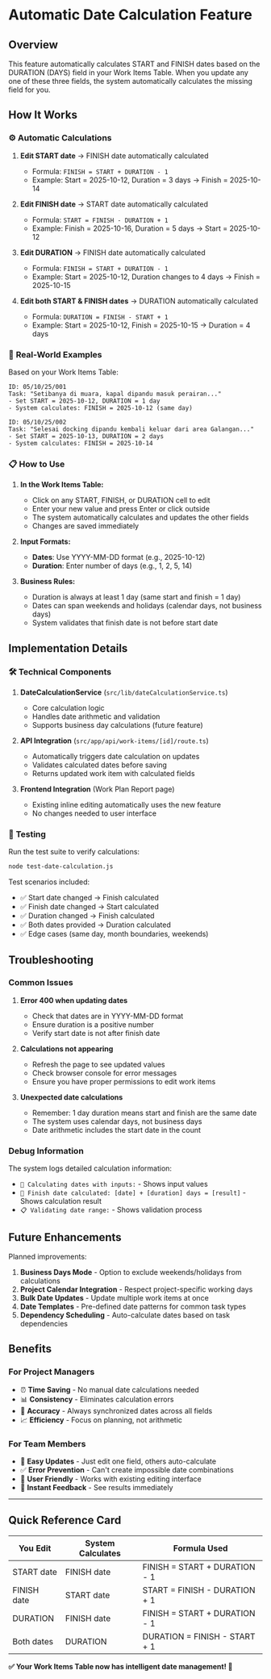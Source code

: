 # Automatic Date Calculation Feature

## Overview

This feature automatically calculates START and FINISH dates based on the DURATION (DAYS) field in your Work Items Table. When you update any one of these three fields, the system automatically calculates the missing field for you.

## How It Works

### ⚙️ **Automatic Calculations**

1. **Edit START date** → FINISH date automatically calculated
   - Formula: `FINISH = START + DURATION - 1`
   - Example: Start = 2025-10-12, Duration = 3 days → Finish = 2025-10-14

2. **Edit FINISH date** → START date automatically calculated  
   - Formula: `START = FINISH - DURATION + 1`
   - Example: Finish = 2025-10-16, Duration = 5 days → Start = 2025-10-12

3. **Edit DURATION** → FINISH date automatically calculated
   - Formula: `FINISH = START + DURATION - 1`
   - Example: Start = 2025-10-12, Duration changes to 4 days → Finish = 2025-10-15

4. **Edit both START & FINISH dates** → DURATION automatically calculated
   - Formula: `DURATION = FINISH - START + 1`
   - Example: Start = 2025-10-12, Finish = 2025-10-15 → Duration = 4 days

### 🎯 **Real-World Examples**

Based on your Work Items Table:

```
ID: 05/10/25/001
Task: "Setibanya di muara, kapal dipandu masuk perairan..."
- Set START = 2025-10-12, DURATION = 1 day 
- System calculates: FINISH = 2025-10-12 (same day)

ID: 05/10/25/002  
Task: "Selesai docking dipandu kembali keluar dari area Galangan..."
- Set START = 2025-10-13, DURATION = 2 days
- System calculates: FINISH = 2025-10-14
```

### 📋 **How to Use**

1. **In the Work Items Table:**
   - Click on any START, FINISH, or DURATION cell to edit
   - Enter your new value and press Enter or click outside
   - The system automatically calculates and updates the other fields
   - Changes are saved immediately

2. **Input Formats:**
   - **Dates**: Use YYYY-MM-DD format (e.g., 2025-10-12)
   - **Duration**: Enter number of days (e.g., 1, 2, 5, 14)

3. **Business Rules:**
   - Duration is always at least 1 day (same start and finish = 1 day)
   - Dates can span weekends and holidays (calendar days, not business days)
   - System validates that finish date is not before start date

## Implementation Details

### 🛠️ **Technical Components**

1. **DateCalculationService** (`src/lib/dateCalculationService.ts`)
   - Core calculation logic
   - Handles date arithmetic and validation
   - Supports business day calculations (future feature)

2. **API Integration** (`src/app/api/work-items/[id]/route.ts`)
   - Automatically triggers date calculation on updates
   - Validates calculated dates before saving
   - Returns updated work item with calculated fields

3. **Frontend Integration** (Work Plan Report page)
   - Existing inline editing automatically uses the new feature
   - No changes needed to user interface

### 🧪 **Testing**

Run the test suite to verify calculations:

```bash
node test-date-calculation.js
```

Test scenarios included:
- ✅ Start date changed → Finish calculated
- ✅ Finish date changed → Start calculated
- ✅ Duration changed → Finish calculated
- ✅ Both dates provided → Duration calculated
- ✅ Edge cases (same day, month boundaries, weekends)

## Troubleshooting

### Common Issues

1. **Error 400 when updating dates**
   - Check that dates are in YYYY-MM-DD format
   - Ensure duration is a positive number
   - Verify start date is not after finish date

2. **Calculations not appearing**
   - Refresh the page to see updated values
   - Check browser console for error messages
   - Ensure you have proper permissions to edit work items

3. **Unexpected date calculations**
   - Remember: 1 day duration means start and finish are the same date
   - The system uses calendar days, not business days
   - Date arithmetic includes the start date in the count

### Debug Information

The system logs detailed calculation information:
- `🧮 Calculating dates with inputs:` - Shows input values
- `📅 Finish date calculated: [date] + [duration] days = [result]` - Shows calculation result
- `📋 Validating date range:` - Shows validation process

## Future Enhancements

Planned improvements:
1. **Business Days Mode** - Option to exclude weekends/holidays from calculations
2. **Project Calendar Integration** - Respect project-specific working days
3. **Bulk Date Updates** - Update multiple work items at once
4. **Date Templates** - Pre-defined date patterns for common task types
5. **Dependency Scheduling** - Auto-calculate dates based on task dependencies

## Benefits

### For Project Managers
- ⏰ **Time Saving** - No manual date calculations needed
- 📊 **Consistency** - Eliminates calculation errors
- 🎯 **Accuracy** - Always synchronized dates across all fields
- 📈 **Efficiency** - Focus on planning, not arithmetic

### For Team Members  
- 🚀 **Easy Updates** - Just edit one field, others auto-calculate
- ✅ **Error Prevention** - Can't create impossible date combinations
- 📱 **User Friendly** - Works with existing editing interface
- 🔄 **Instant Feedback** - See results immediately

---

## Quick Reference Card

| **You Edit** | **System Calculates** | **Formula Used** |
|--------------|----------------------|------------------|
| START date   | FINISH date          | FINISH = START + DURATION - 1 |
| FINISH date  | START date           | START = FINISH - DURATION + 1 |
| DURATION     | FINISH date          | FINISH = START + DURATION - 1 |
| Both dates   | DURATION             | DURATION = FINISH - START + 1 |

**✅ Your Work Items Table now has intelligent date management! 🎉**